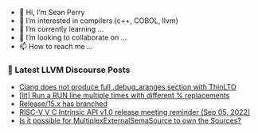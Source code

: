 - 👋 Hi, I’m Sean Perry
- 👀 I’m interested in compilers (c++, COBOL, llvm)
- 🌱 I’m currently learning ...
- 💞️ I’m looking to collaborate on ...
- 📫 How to reach me ...

<!---
s66perry/s66perry is a ✨ special ✨ repository because its `README.md` (this file) appears on your GitHub profile.
You can click the Preview link to take a look at your changes.
--->
### 📕 Latest LLVM Discourse Posts

<!-- DISCOURSE-LLVM:START -->
- [Clang does not produce full .debug_aranges section with ThinLTO](https://discourse.llvm.org/t/clang-does-not-produce-full-debug-aranges-section-with-thinlto/64898#post_11)
- [[lit] Run a RUN line multiple times with different % replacements](https://discourse.llvm.org/t/lit-run-a-run-line-multiple-times-with-different-replacements/64932#post_14)
- [Release/15.x has branched](https://discourse.llvm.org/t/release-15-x-has-branched/64095#post_14)
- [RISC-V V C Intrinsic API v1.0 release meeting reminder &lpar;Sep 05, 2022&rpar;](https://discourse.llvm.org/t/risc-v-v-c-intrinsic-api-v1-0-release-meeting-reminder-sep-05-2022/64994#post_1)
- [Is it possible for MultiplexExternalSemaSource to own the Sources?](https://discourse.llvm.org/t/is-it-possible-for-multiplexexternalsemasource-to-own-the-sources/64990#post_1)
<!-- DISCOURSE-LLVM:END -->
